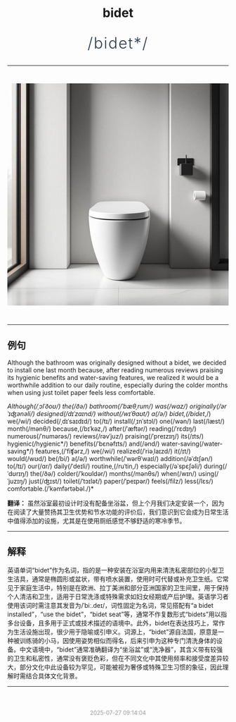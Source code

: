 <div align="center">

# bidet

<div style="margin: 30px 0;">
<h1 style="font-size: 2.5em; font-weight: 300; letter-spacing: 2px; margin: 0; color: #2c3e50;">
/bidet*/
</h1>
</div>

</div>

---

<div align="center" style="margin: 40px 0;">

![bidet](images/bidet.png)

</div>

---

## 例句

Although the bathroom was originally designed without a bidet, we decided to install one last month because, after reading numerous reviews praising its hygienic benefits and water-saving features, we realized it would be a worthwhile addition to our daily routine, especially during the colder months when using just toilet paper feels less comfortable.

*Although(/ˌɔlˈðoʊ/) the(/ðə/) bathroom(/ˈbæθˌrum/) was(/wɑz/) originally(/ərˈɪʤənəli/) designed(/dɪˈzaɪnd/) without(/wɪˈθaʊt/) a(/ə/) bidet,(/bidet*,/) we(/wi/) decided(/ˌdɪˈsaɪdɪd/) to(/tɪ/) install(/ˌɪnˈstɔl/) one(/wən/) last(/læst/) month(/mənθ/) because,(/bɪˈkəz,/) after(/ˈæftər/) reading(/ˈrɛdɪŋ/) numerous(/ˈnumərəs/) reviews(/rəvˈjuz/) praising(/ˈpreɪzɪŋ/) its(/ɪts/) hygienic(/hygienic*/) benefits(/ˈbɛnəfɪts/) and(/ənd/) water-saving(/water-saving*/) features,(/ˈfiʧərz,/) we(/wi/) realized(/ˈriəˌlaɪzd/) it(/ɪt/) would(/wʊd/) be(/bi/) a(/ə/) worthwhile(/ˈwərθˈwaɪl/) addition(/əˈdɪʃən/) to(/tɪ/) our(/ɑr/) daily(/ˈdeɪli/) routine,(/ruˈtin,/) especially(/əˈspɛʃəli/) during(/ˈdʊrɪŋ/) the(/ðə/) colder(/ˈkoʊldər/) months(/mənθs/) when(/wɪn/) using(/ˈjuzɪŋ/) just(/ʤɪst/) toilet(/ˈtɔɪlət/) paper(/ˈpeɪpər/) feels(/filz/) less(/lɛs/) comfortable.(/ˈkəmfərtəbəl./)*

**翻译：** 虽然浴室最初设计时没有配备坐浴盆，但上个月我们决定安装一个，因为在阅读了大量赞扬其卫生优势和节水功能的评价后，我们意识到它会成为日常生活中值得添加的设施，尤其是在使用厕纸感觉不够舒适的寒冷季节。

---

## 解释

英语单词“bidet”作为名词，指的是一种安装在浴室内用来清洗私密部位的小型卫生洁具，通常是椭圆形或盆状，带有喷水装置，使用时可代替或补充卫生纸。它常见于家庭生活中，特别是在欧洲、拉丁美洲和部分亚洲国家的卫生间里，用于保持个人清洁和卫生，适用于日常洗涤或特殊需求如妇女经期或产后护理。英语学习者使用该词时需注意其发音为/ˈbiː.deɪ/，词性固定为名词，常见搭配有“a bidet installed”，“use the bidet”，“bidet seat”等，通常不作复数形式“bidets”用以指多台设备，且多用于正式或技术描述的语境中。此外，bidet在表达技巧上，常作为生活设施出现，很少用于隐喻或引申义。词源上，“bidet”源自法国，原意是一种被训练骑的小马，因使用姿势相似而得名，后来引申为这种专门清洗身体的设备。中文语境中，“bidet”通常准确翻译为“坐浴盆”或“洗净器”，其含义带有较强的卫生和私密性，通常没有褒贬色彩，但在不同文化中其使用频率和接受度差异较大，部分文化中此设备较为罕见，可能被视为奢侈或特殊卫生习惯的象征，因此理解时需结合具体文化背景。


---

<div align="center" style="margin-top: 50px;">
<small style="color: #999; font-size: 0.9em;">2025-07-27 09:14:04</small>
</div>
